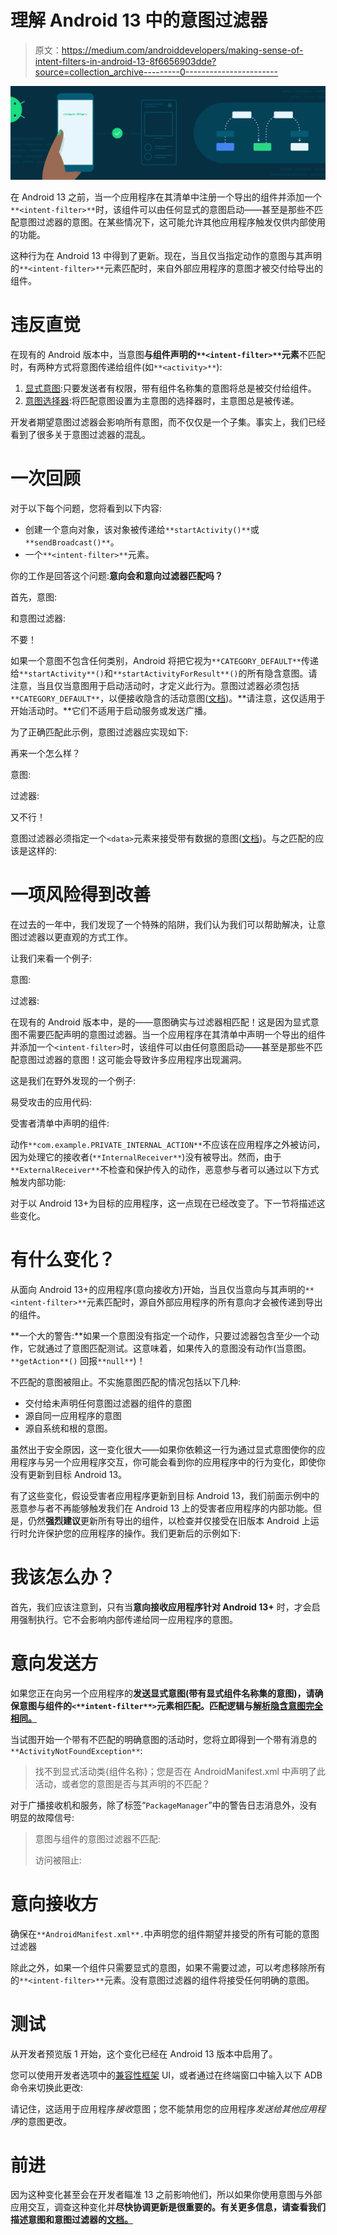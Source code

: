 # 理解 Android 13 中的意图过滤器

> 原文：<https://medium.com/androiddevelopers/making-sense-of-intent-filters-in-android-13-8f6656903dde?source=collection_archive---------0----------------------->

![](img/30c32f6dddac1010289daca7c1a7860a.png)

在 Android 13 之前，当一个应用程序在其清单中注册一个导出的组件并添加一个`**<intent-filter>**`时，该组件可以由任何显式的意图启动——甚至是那些不匹配意图过滤器的意图。在某些情况下，这可能允许其他应用程序触发仅供内部使用的功能。

这种行为在 Android 13 中得到了更新。现在，当且仅当指定动作的意图与其声明的`**<intent-filter>**`元素匹配时，来自外部应用程序的意图才被交付给导出的组件。

# **违反直觉**

在现有的 Android 版本中，当意图**与组件声明的`**<intent-filter>**`元素**不匹配时，有两种方式将意图传递给组件(如`**<activity>**`):

1.  [显式意图](https://developer.android.com/guide/components/intents-filters#ExampleExplicit):只要发送者有权限，带有组件名称集的意图将总是被交付给组件。
2.  [意图选择器](https://developer.android.com/reference/android/content/Intent#setSelector(android.content.Intent)):将匹配意图设置为主意图的选择器时，主意图总是被传递。

开发者期望意图过滤器会影响所有意图，而不仅仅是一个子集。事实上，我们已经看到了很多关于意图过滤器的混乱。

# **一次回顾**

对于以下每个问题，您将看到以下内容:

*   创建一个意向对象，该对象被传递给`**startActivity()**`或`**sendBroadcast()**`。
*   一个`**<intent-filter>**`元素。

你的工作是回答这个问题:**意向会和意向过滤器匹配吗？**

首先，意图:

和意图过滤器:

不要！

如果一个意图不包含任何类别，Android 将把它视为`**CATEGORY_DEFAULT**`传递给`**startActivity**()`和`**startActivityForResult**()`的所有隐含意图。请注意，当且仅当意图用于启动活动时，才定义此行为。意图过滤器必须包括`**CATEGORY_DEFAULT**`，以便接收隐含的活动意图([文档](https://developer.android.com/guide/topics/manifest/category-element))。**请注意，这仅适用于开始活动时。**它们不适用于启动服务或发送广播。

为了正确匹配此示例，意图过滤器应实现如下:

再来一个怎么样？

意图:

过滤器:

又不行！

意图过滤器必须指定一个`<data>`元素来接受带有数据的意图([文档](https://developer.android.com/guide/components/intents-filters#DataTest))。与之匹配的应该是这样的:

# **一项风险得到改善**

在过去的一年中，我们发现了一个特殊的陷阱，我们认为我们可以帮助解决，让意图过滤器以更直观的方式工作。

让我们来看一个例子:

意图:

过滤器:

在现有的 Android 版本中，是的——意图确实与过滤器相匹配！这是因为显式意图不需要匹配声明的意图过滤器。当一个应用程序在其清单中声明一个导出的组件并添加一个`<intent-filter>`时，该组件可以由任何意图启动——甚至是那些不匹配意图过滤器的意图！这可能会导致许多应用程序出现漏洞。

这是我们在野外发现的一个例子:

易受攻击的应用代码:

受害者清单中声明的组件:

动作`**com.example.PRIVATE_INTERNAL_ACTION**`不应该在应用程序之外被访问，因为处理它的接收者(`**InternalReceiver**`)没有被导出。然而，由于`**ExternalReceiver**`不检查和保护传入的动作，恶意参与者可以通过以下方式触发内部功能:

对于以 Android 13+为目标的应用程序，这一点现在已经改变了。下一节将描述这些变化。

# **有什么变化？**

从面向 Android 13+的应用程序(意向接收方)开始，当且仅当意向与其声明的`**<intent-filter>**`元素匹配时，源自外部应用程序的所有意向才会被传递到导出的组件。

**一个大的警告:**如果一个意图没有指定一个动作，只要过滤器包含至少一个动作，它就通过了意图匹配测试。这意味着，如果传入的意图没有动作(当意图。`**getAction**()` 回报`**null**`)！

不匹配的意图被阻止。不实施意图匹配的情况包括以下几种:

*   交付给未声明任何意图过滤器的组件的意图
*   源自同一应用程序的意图
*   源自系统和根的意图。

虽然出于安全原因，这一变化很大——如果你依赖这一行为通过显式意图使你的应用程序与另一个应用程序交互，你可能会看到你的应用程序中的行为变化，即使你没有更新到目标 Android 13。

有了这些变化，假设受害者应用程序更新到目标 Android 13，我们前面示例中的恶意参与者不再能够触发我们在 Android 13 上的受害者应用程序的内部功能。但是，仍然**强烈建议**更新所有导出的组件，以检查并仅接受在旧版本 Android 上运行时允许保护您的应用程序的操作。我们更新后的示例如下:

# **我该怎么办？**

首先，我们应该注意到，只有当**意向接收应用程序针对 Android 13+** 时，才会启用强制执行。它不会影响内部传递给同一应用程序的意图。

# 意向发送方

如果您正在向另一个应用程序的**发送显式意图(带有显式组件名称集的意图)，请确保意图与组件的`<**intent-filter**>`元素相匹配。匹配逻辑与[解析隐含意图完全相同。](https://developer.android.com/guide/components/intents-filters#ExampleFilters)**

当试图开始一个带有不匹配的明确意图的活动时，您将立即得到一个带有消息的`**ActivityNotFoundException**`:

> 找不到显式活动类{组件名称}；您是否在 AndroidManifest.xml 中声明了此活动，或者您的意图是否与其声明的<intent-filter>不匹配？</intent-filter>

对于广播接收机和服务，除了标签“`PackageManager`”中的警告日志消息外，没有明显的故障信号:

> 意图与组件的意图过滤器不匹配:
> 
> 访问被阻止:

# 意向接收方

确保在`**AndroidManifest.xml**.`中声明您的组件期望并接受的所有可能的意图过滤器

除此之外，如果一个组件只需要显式的意图，如果不需要过滤，可以考虑移除所有的`**<intent-filter>**`元素。没有意图过滤器的组件将接受任何明确的意图。

# 测试

从开发者预览版 1 开始，这个变化已经在 Android 13 版本中启用了。

您可以使用开发者选项中的[兼容性框架](https://developer.android.com/guide/app-compatibility/test-debug) UI，或者通过在终端窗口中输入以下 ADB 命令来切换此更改:

请记住，这适用于应用程序*接收*意图；您不能禁用您的应用程序*发送给其他应用程序*的意图更改。

# 前进

因为这种变化甚至会在开发者瞄准 13 之前影响他们，所以如果你使用意图与外部应用交互，调查这种变化并**尽快协调更新是很重要的。有关更多信息，请查看我们描述意图和意图过滤器的[文档。](https://developer.android.com/guide/components/intents-filters)**